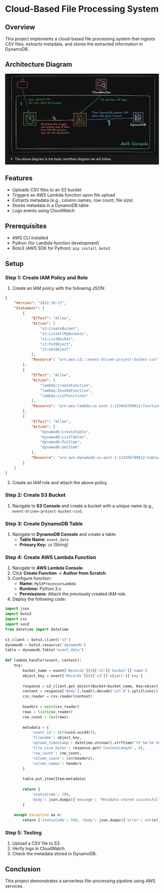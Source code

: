 # Cloud-Based File Processing System

## Overview
This project implements a cloud-based file processing system that ingests CSV files, extracts metadata, and stores the extracted information in DynamoDB. 

## Architecture Diagram
![Workflow Diagram](https://raw.githubusercontent.com/Pushkarmondal/File-Processing-System/main/Screenshot%202025-03-08%20at%2008.50.00.png)


## Features
- Uploads CSV files to an S3 bucket
- Triggers an AWS Lambda function upon file upload
- Extracts metadata (e.g., column names, row count, file size)
- Stores metadata in a DynamoDB table
- Logs events using CloudWatch

## Prerequisites
- AWS CLI installed
- Python (for Lambda function development)
- Boto3 (AWS SDK for Python): `pip install boto3`

## Setup

### Step 1: Create IAM Policy and Role

1. Create an IAM policy with the following JSON:

```json
{
    "Version": "2012-10-17",
    "Statement": [
        {
            "Effect": "Allow",
            "Action": [
                "s3:CreateBucket",
                "s3:ListAllMyBuckets",
                "s3:ListBucket",
                "s3:PutObject",
                "s3:GetObject"
            ],
            "Resource": "arn:aws:s3:::event-driven-project-bucket-csv"
        },
        {
            "Effect": "Allow",
            "Action": [
                "lambda:CreateFunction",
                "lambda:InvokeFunction",
                "lambda:ListFunctions"
            ],
            "Resource": "arn:aws:lambda:us-east-1:123456789012:function:MyS3ProcessorLambda"
        },
        {
            "Effect": "Allow",
            "Action": [
                "dynamodb:CreateTable",
                "dynamodb:ListTables",
                "dynamodb:PutItem",
                "dynamodb:GetItem"
            ],
            "Resource": "arn:aws:dynamodb:us-east-1:123456789012:table/event_data"
        }
    ]
}
```

2. Create an IAM role and attach the above policy.

### Step 2: Create S3 Bucket
1. Navigate to **S3 Console** and create a bucket with a unique name (e.g., `event-driven-project-bucket-csv`).

### Step 3: Create DynamoDB Table
1. Navigate to **DynamoDB Console** and create a table:
   - **Table Name:** `event_data`
   - **Primary Key:** `id` (String)

### Step 4: Create AWS Lambda Function
1. Navigate to **AWS Lambda Console**.
2. Click **Create Function** → **Author from Scratch**.
3. Configure function:
   - **Name:** `MyS3ProcessorLambda`
   - **Runtime:** Python 3.x
   - **Permissions:** Attach the previously created IAM role.
4. Deploy the following code:

```python
import json
import boto3
import csv
import uuid
from datetime import datetime

s3_client = boto3.client('s3')
dynamodb = boto3.resource('dynamodb')
table = dynamodb.Table('event_data')

def lambda_handler(event, context):
    try:
        bucket_name = event['Records'][0]['s3']['bucket']['name']
        object_key = event['Records'][0]['s3']['object']['key']
        
        response = s3_client.get_object(Bucket=bucket_name, Key=object_key)
        content = response['Body'].read().decode('utf-8').splitlines()
        csv_reader = csv.reader(content)
        
        headers = next(csv_reader)
        rows = list(csv_reader)
        row_count = len(rows)
        
        metadata = {
            'event_id': str(uuid.uuid4()),
            'filename': object_key,
            'upload_timestamp': datetime.utcnow().strftime('%Y-%m-%d %H:%M:%S'),
            'file_size_bytes': response.get('ContentLength', 0),
            'row_count': row_count,
            'column_count': len(headers),
            'column_names': headers
        }
        
        table.put_item(Item=metadata)
        
        return {
            'statusCode': 200,
            'body': json.dumps({'message': 'Metadata stored successfully', 'metadata': metadata})
        }

    except Exception as e:
        return {'statusCode': 500, 'body': json.dumps({'error': str(e)})}
```

### Step 5: Testing
1. Upload a CSV file to S3.
2. Verify logs in CloudWatch.
3. Check the metadata stored in DynamoDB.

## Conclusion
This project demonstrates a serverless file-processing pipeline using AWS services.

